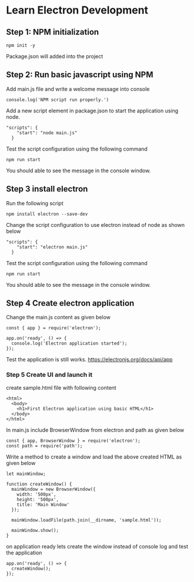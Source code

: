 # Learn Electron Development

## Step 1: NPM initialization

```
npm init -y
```

Package.json will added into the project

## Step 2: Run basic javascript using NPM

Add main.js file and write a welcome message into console

```
console.log('NPM script run properly.')
```

Add a new script element in package.json to start the application using node.

```
"scripts": {
    "start": "node main.js"
  }
```

Test the script configuration using the following command

```
npm run start
```

You should able to see the message in the console window.

## Step 3 install electron

Run the following script

```
npm install electron --save-dev
```

Change the script configuration to use electron instead of node as shown below

```
"scripts": {
    "start": "electron main.js"
  }
```

Test the script configuration using the following command

```
npm run start
```

You should able to see the message in the console window.

## Step 4 Create electron application

Change the main.js content as given below

```
const { app } = require('electron');

app.on('ready', () => {
  console.log('Electron application started');
});
```

Test the application is still works. https://electronjs.org/docs/api/app

### Step 5 Create UI and launch it

create sample.html file with following content

```
<html>
  <body>
    <h1>First Electron application using basic HTML</h1>
  </body>
</html>

```

In main.js
include BrowserWindow from electron and path as given below

```
const { app, BrowserWindow } = require('electron');
const path = require('path');
```

Write a method to create a window and load the above created HTML as given below

```
let mainWindow;

function createWindow() {
  mainWindow = new BrowserWindow({
    width: '500px',
    height: '500px',
    title: 'Main Window'
  });

  mainWindow.loadFile(path.join(__dirname, 'sample.html'));

  mainWindow.show();
}
```

on application ready lets create the window instead of console log and test the application

```
app.on('ready', () => {
  createWindow();
});

```

